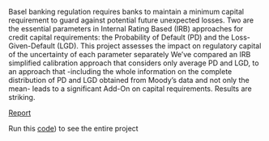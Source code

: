 Basel banking regulation requires banks to maintain a minimum capital requirement to guard against potential future unexpected losses.
Two are the essential parameters in Internal Rating Based (IRB) approaches for credit capital requirements: the Probability of Default (PD) 
and the Loss-Given-Default (LGD). This project assesses the impact on regulatory capital of the uncertainty of each parameter separately
We’ve compared an IRB simplified calibration approach that considers only average PD and LGD, to an approach that -including the whole information
on the complete distribution of PD and LGD obtained from Moody’s data and not only the mean- leads to a significant Add-On on capital requirements.
Results are striking.

[Report](https://github.com/MatteoCallini/FE/blob/main/Model%20risk%20on%20Regulatory%20Capital/Project1b_Report.pdf)

Run this [code](https://github.com/MatteoCallini/FE/blob/main/Model%20risk%20on%20Regulatory%20Capital/Matlab/runProject1b.m)) to see the entire project 
